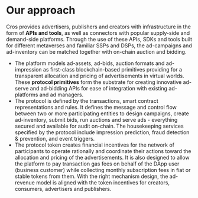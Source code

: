 # Our approach



Cros provides advertisers, publishers and creators with infrastructure in the form of **APIs and tools**, as well as connectors with popular supply-side and demand-side platforms. Through the use of these APIs, SDKs and tools built for different metaverses and familiar SSPs and DSPs, the ad-campaigns and ad-inventory can be matched together with on-chain auction and bidding.&#x20;

* The platform models ad-assets, ad-bids, auction formats and ad-impression as first-class blockchain-based primitives providing for a transparent allocation and pricing of advertisements in virtual worlds.  These **protocol primitives** form the substrate for creating innovative ad-serve and ad-bidding APIs for ease of integration with existing ad-platforms and ad managers.
* The protocol is defined by the transactions, smart contract representations and rules. It defines the message and control flow between two or more participating entities to design campaigns, create ad-inventory, submit bids, run auctions and serve ads - everything secured and available for audit on-chain. The housekeeping services specified by the protocol include impression prediction, fraud detection & prevention, and event triggers.
* The protocol token creates financial incentives for the network of participants to operate rationally and coordinate their actions toward the allocation and pricing of the advertisements. It is also designed to allow the platform to pay transaction gas fees on behalf of the DApp user (business customer) while collecting monthly subscription fees in fiat or stable tokens from them. With the right mechanism design, the ad-revenue model is aligned with the token incentives for creators, consumers, advertisers and publishers.
